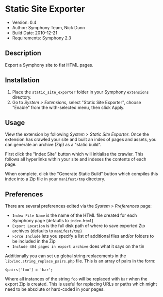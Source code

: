 # Static Site Exporter

- Version: 0.4
- Author: Symphony Team, Nick Dunn
- Build Date: 2010-12-21
- Requirements: Symphony 2.3

## Description

Export a Symphony site to flat HTML pages.

## Installation

1. Place the `static_site_exporter` folder in your Symphony `extensions` directory.
2. Go to _System > Extensions_, select "Static Site Exporter", choose "Enable" from the with-selected menu, then click Apply.

## Usage

View the extension by following _System > Static Site Exporter_. Once the extension has crawled your site and built an index of pages and assets, you can generate an archive (Zip) as a "static build".

First click the "Index Site" button which will initialise the crawler. This follows all hyperlinks within your site and indexes the contents of each page.

When complete, click the "Generate Static Build" button which compiles this index into a Zip file in your `manifest/tmp` directory.

## Preferences

There are several preferences edited via the _System > Preferences_ page:

* `Index File Name` is the name of the HTML file created for each Symphony page (defaults to `index.html`)
* `Export Location` is the full disk path of where to save exported Zip archives (defaults to `manifest/tmp`)
* `Force Include` lets you specify a list of additional files and/or folders to be included in the Zip
* `Include 404 pages in export archive` does what it says on the tin

Additionally you can set up global string replacements in the `lib/inc.string_replace_pairs.php` file. This is an array of pairs in the form:

    $pairs['foo'] = 'bar';

Where all instances of the string `foo` will be replaced with `bar` when the export Zip is created. This is useful for replacing URLs or paths which might need to be absolute or hard-coded in your pages.